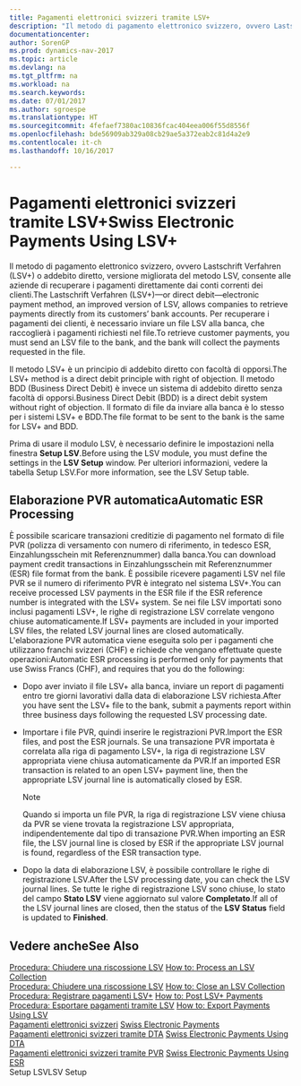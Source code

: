 ```yaml
---
title: Pagamenti elettronici svizzeri tramite LSV+
description: "Il metodo di pagamento elettronico svizzero, ovvero Lastschrift Verfahren (LSV+) o addebito diretto, versione migliorata del metodo LSV, consente alle aziende di recuperare i pagamenti direttamente dai conti correnti dei clienti. Per recuperare i pagamenti dei clienti, è necessario inviare un file LSV alla banca, che raccoglierà i pagamenti richiesti nel file."
documentationcenter: 
author: SorenGP
ms.prod: dynamics-nav-2017
ms.topic: article
ms.devlang: na
ms.tgt_pltfrm: na
ms.workload: na
ms.search.keywords: 
ms.date: 07/01/2017
ms.author: sgroespe
ms.translationtype: HT
ms.sourcegitcommit: 4fefaef7380ac10836fcac404eea006f55d8556f
ms.openlocfilehash: bde56909ab329a08cb29ae5a372eab2c81d4a2e9
ms.contentlocale: it-ch
ms.lasthandoff: 10/16/2017

---
```

# <a name="swiss-electronic-payments-using-lsv"></a><span data-ttu-id="463e4-104">Pagamenti elettronici svizzeri tramite LSV+</span><span class="sxs-lookup"><span data-stu-id="463e4-104">Swiss Electronic Payments Using LSV+</span></span>
<span data-ttu-id="463e4-105">Il metodo di pagamento elettronico svizzero, ovvero Lastschrift Verfahren (LSV+) o addebito diretto, versione migliorata del metodo LSV, consente alle aziende di recuperare i pagamenti direttamente dai conti correnti dei clienti.</span><span class="sxs-lookup"><span data-stu-id="463e4-105">The Lastschrift Verfahren (LSV+)—or direct debit—electronic payment method, an improved version of LSV, allows companies to retrieve payments directly from its customers’ bank accounts.</span></span> <span data-ttu-id="463e4-106">Per recuperare i pagamenti dei clienti, è necessario inviare un file LSV alla banca, che raccoglierà i pagamenti richiesti nel file.</span><span class="sxs-lookup"><span data-stu-id="463e4-106">To retrieve customer payments, you must send an LSV file to the bank, and the bank will collect the payments requested in the file.</span></span>  
  
 <span data-ttu-id="463e4-107">Il metodo LSV+ è un principio di addebito diretto con facoltà di opporsi.</span><span class="sxs-lookup"><span data-stu-id="463e4-107">The LSV+ method is a direct debit principle with right of objection.</span></span> <span data-ttu-id="463e4-108">Il metodo BDD (Business Direct Debit) è invece un sistema di addebito diretto senza facoltà di opporsi.</span><span class="sxs-lookup"><span data-stu-id="463e4-108">Business Direct Debit (BDD) is a direct debit system without right of objection.</span></span> <span data-ttu-id="463e4-109">Il formato di file da inviare alla banca è lo stesso per i sistemi LSV+ e BDD.</span><span class="sxs-lookup"><span data-stu-id="463e4-109">The file format to be sent to the bank is the same for LSV+ and BDD.</span></span>  
  
 <span data-ttu-id="463e4-110">Prima di usare il modulo LSV, è necessario definire le impostazioni nella finestra **Setup LSV**.</span><span class="sxs-lookup"><span data-stu-id="463e4-110">Before using the LSV module, you must define the settings in the **LSV Setup** window.</span></span> <span data-ttu-id="463e4-111">Per ulteriori informazioni, vedere la tabella Setup LSV.</span><span class="sxs-lookup"><span data-stu-id="463e4-111">For more information, see the LSV Setup table.</span></span>  
  
## <a name="automatic-esr-processing"></a><span data-ttu-id="463e4-112">Elaborazione PVR automatica</span><span class="sxs-lookup"><span data-stu-id="463e4-112">Automatic ESR Processing</span></span>  
 <span data-ttu-id="463e4-113">È possibile scaricare transazioni creditizie di pagamento nel formato di file PVR (polizza di versamento con numero di riferimento, in tedesco ESR, Einzahlungsschein mit Referenznummer) dalla banca.</span><span class="sxs-lookup"><span data-stu-id="463e4-113">You can download payment credit transactions in Einzahlungsschein mit Referenznummer (ESR) file format from the bank.</span></span> <span data-ttu-id="463e4-114">È possibile ricevere pagamenti LSV nel file PVR se il numero di riferimento PVR è integrato nel sistema LSV+.</span><span class="sxs-lookup"><span data-stu-id="463e4-114">You can receive processed LSV payments in the ESR file if the ESR reference number is integrated with the LSV+ system.</span></span> <span data-ttu-id="463e4-115">Se nei file LSV importati sono inclusi pagamenti LSV+, le righe di registrazione LSV correlate vengono chiuse automaticamente.</span><span class="sxs-lookup"><span data-stu-id="463e4-115">If LSV+ payments are included in your imported LSV files, the related LSV journal lines are closed automatically.</span></span> <span data-ttu-id="463e4-116">L'elaborazione PVR automatica viene eseguita solo per i pagamenti che utilizzano franchi svizzeri (CHF) e richiede che vengano effettuate queste operazioni:</span><span class="sxs-lookup"><span data-stu-id="463e4-116">Automatic ESR processing is performed only for payments that use Swiss Francs (CHF), and requires that you do the following:</span></span>  
  
-   <span data-ttu-id="463e4-117">Dopo aver inviato il file LSV+ alla banca, inviare un report di pagamenti entro tre giorni lavorativi dalla data di elaborazione LSV richiesta.</span><span class="sxs-lookup"><span data-stu-id="463e4-117">After you have sent the LSV+ file to the bank, submit a payments report within three business days following the requested LSV processing date.</span></span>  
  
-   <span data-ttu-id="463e4-118">Importare i file PVR, quindi inserire le registrazioni PVR.</span><span class="sxs-lookup"><span data-stu-id="463e4-118">Import the ESR files, and post the ESR journals.</span></span> <span data-ttu-id="463e4-119">Se una transazione PVR importata è correlata alla riga di pagamento LSV+, la riga di registrazione LSV appropriata viene chiusa automaticamente da PVR.</span><span class="sxs-lookup"><span data-stu-id="463e4-119">If an imported ESR transaction is related to an open LSV+ payment line, then the appropriate LSV journal line is automatically closed by ESR.</span></span>  
  
    > [!NOTE]  
    >  <span data-ttu-id="463e4-120">Quando si importa un file PVR, la riga di registrazione LSV viene chiusa da PVR se viene trovata la registrazione LSV appropriata, indipendentemente dal tipo di transazione PVR.</span><span class="sxs-lookup"><span data-stu-id="463e4-120">When importing an ESR file, the LSV journal line is closed by ESR if the appropriate LSV journal is found, regardless of the ESR transaction type.</span></span>  
  
-   <span data-ttu-id="463e4-121">Dopo la data di elaborazione LSV, è possibile controllare le righe di registrazione LSV.</span><span class="sxs-lookup"><span data-stu-id="463e4-121">After the LSV processing date, you can check the LSV journal lines.</span></span> <span data-ttu-id="463e4-122">Se tutte le righe di registrazione LSV sono chiuse, lo stato del campo **Stato LSV** viene aggiornato sul valore **Completato**.</span><span class="sxs-lookup"><span data-stu-id="463e4-122">If all of the LSV journal lines are closed, then the status of the **LSV Status** field is updated to  **Finished**.</span></span>  
  
## <a name="see-also"></a><span data-ttu-id="463e4-123">Vedere anche</span><span class="sxs-lookup"><span data-stu-id="463e4-123">See Also</span></span>  
 <span data-ttu-id="463e4-124">[Procedura: Chiudere una riscossione LSV](how-to-process-an-lsv-collection.md) </span><span class="sxs-lookup"><span data-stu-id="463e4-124">[How to: Process an LSV Collection](how-to-process-an-lsv-collection.md) </span></span>  
 <span data-ttu-id="463e4-125">[Procedura: Chiudere una riscossione LSV](how-to-close-an-lsv-collection.md) </span><span class="sxs-lookup"><span data-stu-id="463e4-125">[How to: Close an LSV Collection](how-to-close-an-lsv-collection.md) </span></span>  
 <span data-ttu-id="463e4-126">[Procedura: Registrare pagamenti LSV+](how-to-post-lsv-payments.md) </span><span class="sxs-lookup"><span data-stu-id="463e4-126">[How to: Post LSV+ Payments](how-to-post-lsv-payments.md) </span></span>  
 <span data-ttu-id="463e4-127">[Procedura: Esportare pagamenti tramite LSV](how-to-export-payments-using-lsv.md) </span><span class="sxs-lookup"><span data-stu-id="463e4-127">[How to: Export Payments Using LSV](how-to-export-payments-using-lsv.md) </span></span>  
 <span data-ttu-id="463e4-128">[Pagamenti elettronici svizzeri](swiss-electronic-payments.md) </span><span class="sxs-lookup"><span data-stu-id="463e4-128">[Swiss Electronic Payments](swiss-electronic-payments.md) </span></span>  
 <span data-ttu-id="463e4-129">[Pagamenti elettronici svizzeri tramite DTA](swiss-electronic-payments-using-dta.md) </span><span class="sxs-lookup"><span data-stu-id="463e4-129">[Swiss Electronic Payments Using DTA](swiss-electronic-payments-using-dta.md) </span></span>  
 <span data-ttu-id="463e4-130">[Pagamenti elettronici svizzeri tramite PVR](swiss-electronic-payments-using-esr.md) </span><span class="sxs-lookup"><span data-stu-id="463e4-130">[Swiss Electronic Payments Using ESR](swiss-electronic-payments-using-esr.md) </span></span>  
 <span data-ttu-id="463e4-131">Setup LSV</span><span class="sxs-lookup"><span data-stu-id="463e4-131">LSV Setup</span></span>
